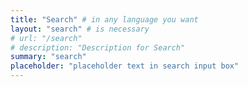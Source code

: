 ```yaml
---
title: "Search" # in any language you want
layout: "search" # is necessary
# url: "/search"
# description: "Description for Search"
summary: "search"
placeholder: "placeholder text in search input box"
---
```



